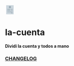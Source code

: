 <img alt="La Cuenta Icon" src="https://raw.githubusercontent.com/agustinl/cuentas-claras/develop/static/favicon-32x32.png">

# la-cuenta

#### Dividi la cuenta y todos a mano

### [CHANGELOG](https://github.com/agustinl/la-cuenta/blob/develop/CHANGELOG.md)